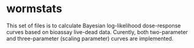 # wormstats

This set of files is to calculate Bayesian log-likelihood dose-response curves based on bioassay live-dead data. Curently, both two-parameter and three-parameter (scaling parameter) curves are implemented. 
